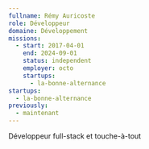 ```yaml
---
fullname: Rémy Auricoste
role: Développeur
domaine: Développement
missions:
  - start: 2017-04-01
    end: 2024-09-01
    status: independent
    employer: octo
    startups:
      - la-bonne-alternance
startups:
  - la-bonne-alternance
previously:
  - maintenant
---
```

Développeur full-stack et touche-à-tout